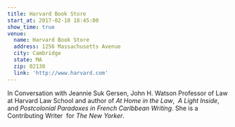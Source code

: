 ```yaml
---
title: Harvard Book Store
start_at: 2017-02-10 18:45:00
show_time: true
venue:
  name: Harvard Book Store
  address: 1256 Massachusetts Avenue
  city: Cambridge
  state: MA
  zip: 02138
  link: 'http://www.harvard.com'
---
```



In Conversation with Jeannie Suk Gersen, John H. Watson Professor of Law at Harvard Law School and author of *At Home in the Law*, &nbsp;*A Light Inside*, and *Postcolonial Paradoxes in French Caribbean Writing*. She is a Contributing Writer &nbsp;for *The New Yorker*.